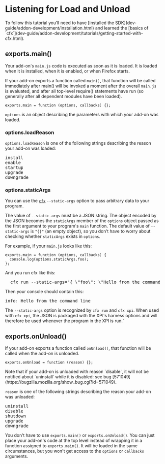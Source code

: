 # Listening for Load and Unload #

<span class="aside">
To follow this tutorial you'll need to have
[installed the SDK](dev-guide/addon-development/installation.html)
and learned the
[basics of `cfx`](dev-guide/addon-development/tutorials/getting-started-with-cfx.html).
</span>

## exports.main() ##

Your add-on's `main.js` code is executed as soon as it is loaded. It is loaded
when it is installed, when it is enabled, or when Firefox starts.

If your add-on exports a function called `main()`, that function will be
called immediately after main() will be invoked a moment after the overall
`main.js` is evaluated, and after all top-level require() statements have
run (so generally after all dependent modules have been loaded).

    exports.main = function (options, callbacks) {};

`options` is an object describing the parameters with which your add-on was
loaded.

### options.loadReason ###

`options.loadReason` is one of the following strings
describing the reason your add-on was loaded: 

<pre>
install
enable
startup
upgrade
downgrade
</pre>

### options.staticArgs ###

You can use the [`cfx`](dev-guide/addon-development/cfx-tool.html)
`--static-args` option to pass arbitrary data to your
program.

The value of `--static-args` must be a JSON string. The object encoded by the
JSON becomes the `staticArgs` member of the `options` object passed as the
first argument to your program's `main` function. The default value of
`--static-args` is `"{}"` (an empty object), so you don't have to worry about
checking whether `staticArgs` exists in `options`.

For example, if your `main.js` looks like this:

    exports.main = function (options, callbacks) {
      console.log(options.staticArgs.foo);
    };

And you run cfx like this:

<pre>
  cfx run --static-args="{ \"foo\": \"Hello from the command line\" }"
</pre>

Then your console should contain this:

<pre>
info: Hello from the command line
</pre>

The `--static-args` option is recognized by `cfx run` and `cfx xpi`.
When used with `cfx xpi`, the JSON is packaged with the XPI's harness options
and will therefore be used whenever the program in the XPI is run.`

## exports.onUnload() ##

If your add-on exports a function called `onUnload()`, that function
will be called when the add-on is unloaded.

    exports.onUnload = function (reason) {};

<span class="aside">
Note that if your add-on is unloaded with reason `disable`, it will not be
notified about `uninstall` while it is disabled: see
bug [571049](https://bugzilla.mozilla.org/show_bug.cgi?id=571049).
</span>

`reason` is one of the following strings describing the reason your add-on was
unloaded:

<pre>
uninstall
disable
shutdown
upgrade
downgrade
</pre>

You don't have to use `exports.main()` or `exports.onUnload()`. You can just place
your add-on's code at the top level instead of wrapping it in a function
assigned to `exports.main()`. It will be loaded in the same circumstances, but
you won't get access to the `options` or `callbacks` arguments.
